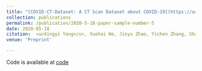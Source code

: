 ```yaml
---
title: "[COVID-CT-Dataset: A CT Scan Dataset about COVID-19](https://arxiv.org/abs/2003.13865)"
collection: publications
permalink: /publication/2020-5-18-paper-sample-number-5
date: 2020-05-18
citation:  <u>Xingyi Yang</u>, Xuehai He, Jinyu Zhao, Yichen Zhang, Shanghang Zhang, Pengtao Xie
venue: 'Preprint'

---
```


Code is available at [code](https://github.com/UCSD-AI4H/COVID-CT)

